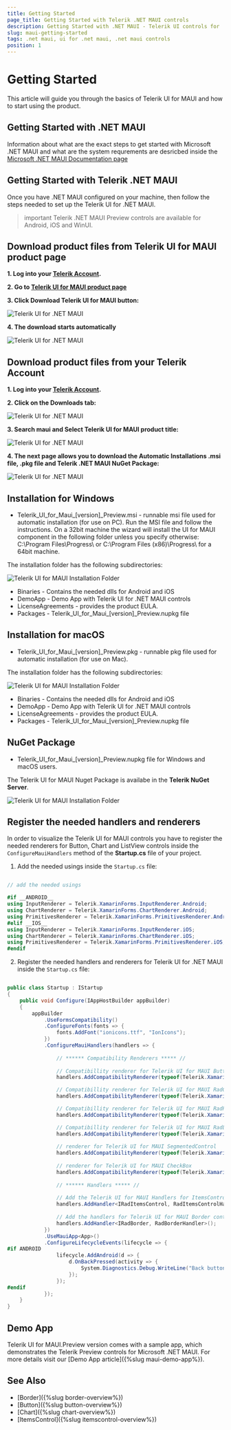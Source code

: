 ```yaml
---
title: Getting Started
page_title: Getting Started with Telerik .NET MAUI controls
description: Getting Started with .NET MAUI - Telerik UI controls for .NET MAUI
slug: maui-getting-started
tags: .net maui, ui for .net maui, .net maui controls
position: 1
---
```


# Getting Started

This article will guide you through the basics of Telerik UI for MAUI and how to start using the product.

## Getting Started with .NET MAUI

Information about what are the exact steps to get started with Microsoft .NET MAUI and what are the system requrements are desricbed inside the [Microsoft .NET MAUI Documentation page](https://docs.microsoft.com/en-us/dotnet/maui/get-started/installation)

## Getting Started with Telerik .NET MAUI

Once you have .NET MAUI configured on your machine, then follow the steps needed to set up the Telerik UI for .NET MAUI. 

>important Telerik .NET MAUI Preview controls are available for Android, iOS and WinUI.

## Download product files from Telerik UI for MAUI product page

**1. Log into your [Telerik Account](https://www.telerik.com/account/).**

**2. Go to [Telerik UI for MAUI product page](https://www.telerik.com/maui-ui)**

**3. Click Download Telerik UI for MAUI button:**

![Telerik UI for .NET MAUI](images/download_maui.png)

**4. The download starts automatically**

![Telerik UI for .NET MAUI](images/downloading-maui.png)

## Download product files from your Telerik Account

**1. Log into your [Telerik Account](https://www.telerik.com/account/).**

**2. Click on the __Downloads__ tab:**

![Telerik UI for .NET MAUI](images/download-tab.png)

**3. Search maui and Select __Telerik UI for MAUI__ product title:**

![Telerik UI for .NET MAUI](images/search-for-maui.png)

**4. The next page allows you to download the Automatic Installations .msi file, .pkg file and Telerik .NET MAUI NuGet Package:**

![Telerik UI for .NET MAUI](images/product-files.png)

## Installation for Windows

* Telerik_UI_for_Maui_[version]_Preview.msi - runnable msi file used for automatic installation (for use on PC). Run the MSI file and follow the instructions. On a 32bit machine the wizard will install the UI for MAUI component in the following folder unless you specify otherwise: C:\Program Files\Progress\ or C:\Program Files (x86)\Progress\ for a 64bit machine.

The installation folder has the following subdirectories:

![Telerik UI for MAUI Installation Folder](images/telerik-ui-for-maui-installation-folder.png)

* Binaries - Contains the needed dlls for Android and iOS 
* DemoApp - Demo App with Telerik UI for .NET MAUI controls
* LicenseAgreements - provides the product EULA.
* Packages - Telerik_UI_for_Maui_[version]_Preview.nupkg file

## Installation for macOS

* Telerik_UI_for_Maui_[version]_Preview.pkg - runnable pkg file used for automatic installation (for use on Mac).

The installation folder has the following subdirectories:

![Telerik UI for MAUI Installation Folder](images/installation-macos.png)

* Binaries - Contains the needed dlls for Android and iOS 
* DemoApp - Demo App with Telerik UI for .NET MAUI controls
* LicenseAgreements - provides the product EULA.
* Packages - Telerik_UI_for_Maui_[version]_Preview.nupkg file

## NuGet Package

* Telerik_UI_for_Maui_[version]_Preview.nupkg file for Windows and macOS users.

The Telerik UI for MAUI Nuget Package is availabe in the **Telerik NuGet Server**.

![Telerik UI for MAUI Installation Folder](images/maui-nuget.png)

## Register the needed handlers and renderers

In order to visualize the Telerik UI for MAUI controls you have to register the needed renderers for Button, Chart and ListView controls inside the `ConfigureMauiHandlers` method of the **Startup.cs** file of your project. 

1. Add the needed usings inside the `Startup.cs` file:

```C#

// add the needed usings

#if __ANDROID__
using InputRenderer = Telerik.XamarinForms.InputRenderer.Android;
using ChartRenderer = Telerik.XamarinForms.ChartRenderer.Android;   
using PrimitivesRenderer = Telerik.XamarinForms.PrimitivesRenderer.Android;
#elif __IOS__
using InputRenderer = Telerik.XamarinForms.InputRenderer.iOS;
using ChartRenderer = Telerik.XamarinForms.ChartRenderer.iOS;
using PrimitivesRenderer = Telerik.XamarinForms.PrimitivesRenderer.iOS;
#endif

```

2. Register the needed handlers and renderers for Telerik UI for .NET MAUI inside the `Startup.cs` file:


```C#

public class Startup : IStartup
{
    public void Configure(IAppHostBuilder appBuilder)
    {
        appBuilder
            .UseFormsCompatibility()
            .ConfigureFonts(fonts => {
                fonts.AddFont("ionicons.ttf", "IonIcons");
            })
            .ConfigureMauiHandlers(handlers => {
			
                // ****** Compatibility Renderers ***** //
				
                // Compatibillity renderer for Telerik UI for MAUI Button control
                handlers.AddCompatibilityRenderer(typeof(Telerik.XamarinForms.Input.RadButton), typeof(InputRenderer.ButtonRenderer));

                // Compatibillity renderer for Telerik UI for MAUI RadCartesianChart control
                handlers.AddCompatibilityRenderer(typeof(Telerik.XamarinForms.Chart.RadCartesianChart), typeof(ChartRenderer.CartesianChartRenderer));

                // Compatibillity renderer for Telerik UI for MAUI RadPieChart control
                handlers.AddCompatibilityRenderer(typeof(Telerik.XamarinForms.Chart.RadPieChart), typeof(ChartRenderer.PieChartRenderer));

                // Compatibillity renderer for Telerik UI for MAUI RadListView control
                handlers.AddCompatibilityRenderer(typeof(Telerik.XamarinForms.DataControls.RadListView), typeof(DataControlsRenderer.ListViewRenderer));
				
				// renderer for Telerik UI for MAUI SegmentedControl
			    handlers.AddCompatibilityRenderer(typeof(Telerik.XamarinForms.Input.RadSegmentedControl), typeof(InputRenderer.SegmentedControlRenderer));
				
				// renderer for Telerik UI for MAUI CheckBox
    			handlers.AddCompatibilityRenderer(typeof(Telerik.XamarinForms.Primitives.RadCheckBox), typeof(PrimitivesRenderer.CheckBoxRenderer));
                                                
                // ****** Handlers ***** //       
				                        
                // Add the Telerik UI for MAUI Handlers for ItemsControl control
                handlers.AddHandler<IRadItemsControl, RadItemsControlHandler>();
                                                
                // Add the handlers for Telerik UI for MAUI Border control
                handlers.AddHandler<IRadBorder, RadBorderHandler>();
            })
            .UseMauiApp<App>()
            .ConfigureLifecycleEvents(lifecycle => {
#if ANDROID
                lifecycle.AddAndroid(d => {
                    d.OnBackPressed(activity => {
                        System.Diagnostics.Debug.WriteLine("Back button pressed!");
                    });
                });
#endif
            });
    }
}
```

## Demo App

Telerik UI for MAUI.Preview version comes with a sample app, which demonstrates the Telerik Preview controls for Microsoft .NET MAUI. For more details visit our [Demo App article]({%slug maui-demo-app%}).

## See Also

* [Border]({%slug border-overview%})
* [Button]({%slug button-overview%})
* [Chart]({%slug chart-overview%})
* [ItemsControl]({%slug itemscontrol-overview%})
